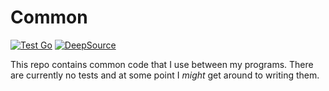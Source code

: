 # Common

[![Test Go](https://github.com/Cyb3r-Jak3/common/actions/workflows/go.yml/badge.svg)](https://github.com/Cyb3r-Jak3/common/actions/workflows/go.yml) [![DeepSource](https://deepsource.io/gh/Cyb3r-Jak3/common.svg/?label=active+issues&show_trend=true)](https://deepsource.io/gh/Cyb3r-Jak3/common/?ref=repository-badge)

This repo contains common code that I use between my programs. There are currently no tests and at some point I *might* get around to writing them.
